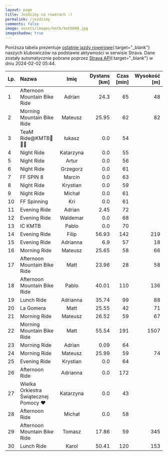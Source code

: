 ```yaml
---
layout: page
title: Jeździmy na rowerach :)
permalink: /jezdzimy
comments: false
image: assets/images/kmtb/kmtb008.jpg
imageshadow: true
---
```


Poniższa tabela prezentuje [ostatnie jazdy rowerowe](https://www.strava.com/clubs/336381){:target="_blank"} naszych klubowiczów na podstawie aktywności w serwisie Strava. Dane zostały automatycznie pobrane poprzez [Strava API](https://developers.strava.com/docs/reference/#api-Clubs-getClubActivitiesById){:target="_blank"} w dniu 2024-02-02 05:44.

Lp. | Nazwa | Imię | Dystans [km] | Czas [min] | Wysokość [m]
:--- | :--- | :---: | ---: | ---: | ---:
1|Afternoon Mountain Bike Ride|Adrian|24.3|65|48
2|Morning Mountain Bike Ride|Mateusz|25.95|62|82
3|TeaM Ride@KMTB🚴🚴‍♀️|łukasz|0.0|54|
4|Night Ride|Katarzyna|0.0|55|
5|Night Ride|Artur|0.0|56|
6|Night Ride|Grzegorz|0.0|61|
7|FF SPIN 8|Marcin|0.0|63|
8|Night Ride|Krystian|0.0|59|
9|Night Ride|Michał|0.0|61|
10|FF Spinning|Kri|0.0|61|
11|Evening Ride|Adrian|2.45|72|
12|Evening Ride|Waldemar|0.0|68|
13|IC KMTB|Pablo|0.0|70|
14|Evening Ride|Filip|56.93|142|219
15|Evening Ride|Adrianna|6.9|57|18
16|Morning Ride|Mateusz|25.65|58|66
17|Afternoon Mountain Bike Ride|Matt|23.96|28|58
18|Afternoon Mountain Bike Ride|Pablo|40.01|110|136
19|Lunch Ride|Adrianna|35.74|99|88
20|La Gomera|Matt|25.55|42|71
21|Morning Ride|Mateusz|26.52|59|67
22|Morning Mountain Bike Ride|Matt|55.54|191|1507
23|Morning Ride|Adrian|0.09|64|
24|Morning Ride|Mateusz|25.99|59|74
25|Evening Ride|Krystian|0.0|64|
26|Afternoon Ride|Adrianna|0.0|172|
27|Wielka Orkiestra Świątecznej Pomocy ❤️|Katarzyna|0.0|43|
28|Afternoon Ride|Michał|0.0|58|
29|Afternoon Mountain Bike Ride|Tomasz|17.86|59|345
30|Lunch Ride|Karol|50.41|120|153
